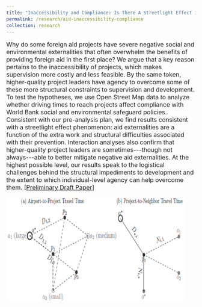 ```yaml
---
title: "Inaccessibility and Compliance: Is There A Streetlight Effect in Foreign Aid?"
permalink: /research/aid-inaccessibility-compliance
collection: research
---
```


<style>
.thumbnailsafeguards2 {
    background-color: black;
    height: 275px;
    display: inline-block; 
    background-size: cover; 
    background-position: center center;
    background-repeat: no-repeat;
}
</style>

<p style="font-size: 12pt; width: 100%; text-align: left;">Why do some foreign aid projects have severe negative social and environmental externalities that often overwhelm the benefits of providing foreign aid in the first place? We argue that a key reason pertains to the inaccessibility of projects, which makes supervision more costly and less feasible. By the same token, higher-quality project leaders have agency to overcome some of these more structural constraints to supervision and development. To test the hypotheses, we use Open Street Map data to analyze whether driving times to reach projects affect compliance with World Bank social and environmental safeguard policies. Consistent with our pre-analysis plan, we find results consistent with a streetlight effect phenomenon: aid externalities are a function of the extra work and structural difficulties associated with their prevention. Interaction analyses also confirm that higher-quality project leaders are sometimes---though not always---able to better mitigate negative aid externalities. At the highest possible level, our results speak to the logistical challenges behind the structural impediments to development and the extent to which individual-level agency can help overcome them. [<a href="https://mikedenly.com/files/Denly_Gottfried-Aid-Inaccessibility-Compliance.pdf">Preliminary Draft Paper</a>]  </p>  

<p style="font-size: 12pt; width: 100%; text-align: left;"><img src="/images/travel_time.png" class="thumbnailsafeguards2" style="width: 94%;"></p> 


